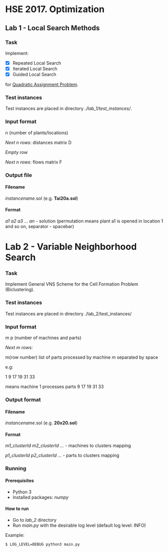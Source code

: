 # HSE 2017. Optimization
## Lab 1 - Local Search Methods
### Task
Implement:
- [x] Repeated Local Search
- [x] Iterated Local Search
- [x] Guided Local Search

for [Quadratic Assignment Problem](https://en.wikipedia.org/wiki/Quadratic_assignment_problem).

### Test instances
Test instances are placed in directory *./lab_1/test_instances/*.

### Input format
n (number of plants/locations)

*Next n rows*: distances matrix D

*Empty row*

*Next n rows*: flows matrix F

### Output file
#### Filename
*instancename*.sol (e.g. **Tai20a.sol**)
#### Format
*a1 a2 a3 ... an* - solution (permutation means plant a1 is opened in location 1 and so on, separator - spacebar)

# Lab 2 - Variable Neighborhood Search
### Task
Implement General VNS Scheme for the Cell Formation Problem (Biclustering).

### Test instances
Test instances are placed in directory ./lab_2/test_instances/

### Input format
m p (number of machines and parts)

*Next m rows:*

m(row number) list of parts processed by machine m separated by space

e.g:

1 9 17 19 31 33

means machine 1 processes parts 9 17 19 31 33

### Output format
#### Filename
*instancename*.sol (e.g. **20x20.sol**)
#### Format
*m1_clusterId m2_clusterId ...*  - machines to clusters mapping

*p1_clusterId p2_clusterId ...*  - parts to clusters mapping

### Running
#### Prerequisites
* Python 3
* Installed packages: *numpy*

#### How to run
* Go to *lab_2* directory
* Run *main.py* with the desirable log level (default log level: INFO)

Example:
```bash
$ LOG_LEVEL=DEBUG python3 main.py
```
